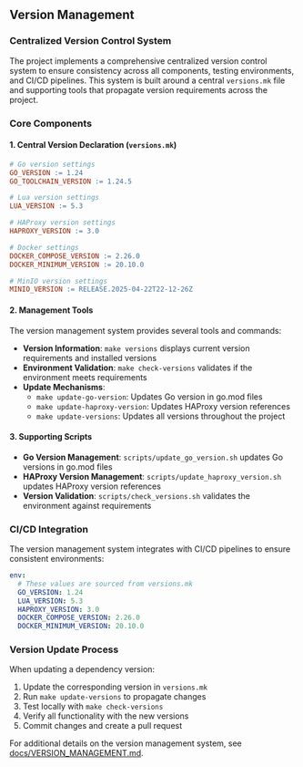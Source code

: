## Version Management

### Centralized Version Control System

The project implements a comprehensive centralized version control system to ensure consistency across all components, testing environments, and CI/CD pipelines. This system is built around a central `versions.mk` file and supporting tools that propagate version requirements across the project.

### Core Components

#### 1. Central Version Declaration (`versions.mk`)

```makefile
# Go version settings
GO_VERSION := 1.24
GO_TOOLCHAIN_VERSION := 1.24.5

# Lua version settings
LUA_VERSION := 5.3

# HAProxy version settings
HAPROXY_VERSION := 3.0

# Docker settings
DOCKER_COMPOSE_VERSION := 2.26.0
DOCKER_MINIMUM_VERSION := 20.10.0

# MinIO version settings
MINIO_VERSION := RELEASE.2025-04-22T22-12-26Z
```

#### 2. Management Tools

The version management system provides several tools and commands:

- **Version Information**: `make versions` displays current version requirements and installed versions
- **Environment Validation**: `make check-versions` validates if the environment meets requirements
- **Update Mechanisms**:
  - `make update-go-version`: Updates Go version in go.mod files
  - `make update-haproxy-version`: Updates HAProxy version references
  - `make update-versions`: Updates all versions throughout the project

#### 3. Supporting Scripts

- **Go Version Management**: `scripts/update_go_version.sh` updates Go versions in go.mod files
- **HAProxy Version Management**: `scripts/update_haproxy_version.sh` updates HAProxy version references
- **Version Validation**: `scripts/check_versions.sh` validates the environment against requirements

### CI/CD Integration

The version management system integrates with CI/CD pipelines to ensure consistent environments:

```yaml
env:
  # These values are sourced from versions.mk
  GO_VERSION: 1.24
  LUA_VERSION: 5.3
  HAPROXY_VERSION: 3.0
  DOCKER_COMPOSE_VERSION: 2.26.0
  DOCKER_MINIMUM_VERSION: 20.10.0
```

### Version Update Process

When updating a dependency version:

1. Update the corresponding version in `versions.mk`
2. Run `make update-versions` to propagate changes
3. Test locally with `make check-versions`
4. Verify all functionality with the new versions
5. Commit changes and create a pull request

For additional details on the version management system, see [docs/VERSION_MANAGEMENT.md](./docs/VERSION_MANAGEMENT.md).
